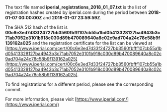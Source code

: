 The text file named **iperial_registrations_2018_01_07.txt** is the list of registration hashes created by iperial.com during the period between **2018-01-07 00:00:00Z** and **2018-01-07 23:59:59Z**.

The SHA 512 hash of the list is **00c6e3ed7d33f24727bb3560fbfff107cb55a1bd05413328127ba4943b3c71ab7052e3101b918c030d89b470089640a8c02c9ad704a24c78c58b9f139162a025** and the registration certificate for the list can be viewed at [https://www.iperial.com/cert/00c6e3ed7d33f24727bb3560fbfff107cb55a1bd05413328127ba4943b3c71ab7052e3101b918c030d89b470089640a8c02c9ad704a24c78c58b9f139162a025](https://www.iperial.com/cert/00c6e3ed7d33f24727bb3560fbfff107cb55a1bd05413328127ba4943b3c71ab7052e3101b918c030d89b470089640a8c02c9ad704a24c78c58b9f139162a025).

To find registrations for a different period, please see the corresponding commit.

For more information, please visit [https://www.iperial.com/](https://www.iperial.com/)

